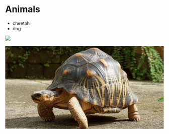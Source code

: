 # Animals

* cheetah
* dog
  
![](https://cdn.britannica.com/01/152301-050-1EF6EBB4/Cheetah.jpg)

![](/Tortoise-radiated.jpg)
